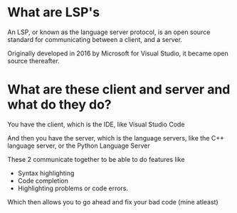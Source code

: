 # What are LSP's
An LSP, or known as the language server protocol, is an open source standard for communicating between a client, and a server.

Originally developed in 2016 by Microsoft for Visual Studio, it became open source thereafter.

# What are these client and server and what do they do?

You have the client, which is the IDE, like Visual Studio Code

And then you have the server, which is the language servers, like the C++ language server, or the Python Language Server

These 2 communicate together to be able to do features like

* Syntax highlighting
* Code completion
* Highlighting problems or code errors.

Which then allows you to go ahead and fix your bad code (mine atleast)
